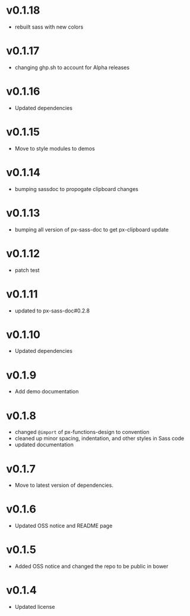 v0.1.18
==================
* rebuilt sass with new colors

v0.1.17
==================
* changing ghp.sh to account for Alpha releases

v0.1.16
==================
* Updated dependencies

v0.1.15
==================
* Move to style modules to demos

v0.1.14
==================
* bumping sassdoc to propogate clipboard changes


v0.1.13
==================
* bumping all version of px-sass-doc to get px-clipboard update


v0.1.12
==================
* patch test

v0.1.11
==============================
* updated to px-sass-doc#0.2.8

v0.1.10
==============================
* Updated dependencies

v0.1.9
==============================
* Add demo documentation

v0.1.8
==============================
* changed `@import` of px-functions-design to convention
* cleaned up minor spacing, indentation, and other styles in Sass code
* updated documentation

v0.1.7
==============================
* Move to latest version of dependencies.

v0.1.6
==============================
* Updated OSS notice and README page

v0.1.5
==============================
* Added OSS notice and changed the repo to be public in bower

v0.1.4
========================
* Updated license
